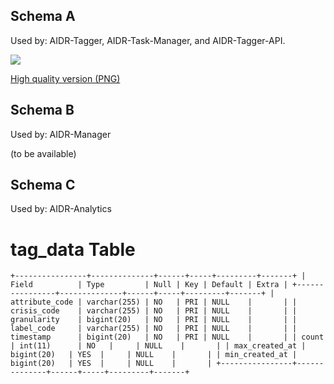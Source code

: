 ## Schema A 
Used by: AIDR-Tagger, AIDR-Task-Manager, and AIDR-Tagger-API.

![](http://i.imgur.com/WEn6pcl.png)

[High quality version (PNG)](http://i.imgur.com/WEn6pcl.png)

## Schema B
Used by: AIDR-Manager

(to be available)


## Schema C

Used by: AIDR-Analytics

# tag_data Table

``
+----------------+--------------+------+-----+---------+-------+
| Field          | Type         | Null | Key | Default | Extra |
+----------------+--------------+------+-----+---------+-------+
| attribute_code | varchar(255) | NO   | PRI | NULL    |       |
| crisis_code    | varchar(255) | NO   | PRI | NULL    |       |
| granularity    | bigint(20)   | NO   | PRI | NULL    |       |
| label_code     | varchar(255) | NO   | PRI | NULL    |       |
| timestamp      | bigint(20)   | NO   | PRI | NULL    |       |
| count          | int(11)      | NO   |     | NULL    |       |
| max_created_at | bigint(20)   | YES  |     | NULL    |       |
| min_created_at | bigint(20)   | YES  |     | NULL    |       |
+----------------+--------------+------+-----+---------+-------+ ``